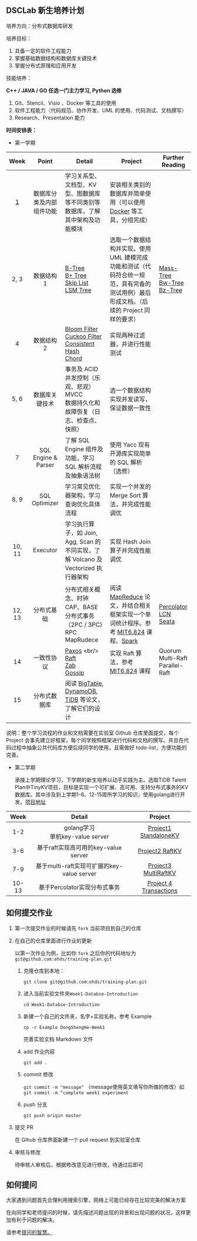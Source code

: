 ## DSCLab 新生培养计划

培养方向：分布式数据库研发

培养目标：

1. 具备一定的软件工程能力
2. 掌握基础数据结构和数据库关键技术
3. 掌握分布式原理和应用开发

技能培养：

**C++ / JAVA / GO 任选一门主力学习, Python 选修**

1. Git、Stencil、Visio 、Docker 等工具的使用
2. 软件工程能力（代码规范、协作开发、UML 的使用、代码测试、文档撰写）
3. Research、Presentation 能力

**时间安排表：**

- 第一学期

| Week | Point | Detail | Project | Further Reading |
| :--: | :--: | -- | -- | -- |
| [1](./Week1-Database-Introduction) | 数据库分类及内部组件功能 | 学习关系型、文档型、KV 型、图数据库等不同类别等数据库，了解其中架构及功能模块 | 安装相关类别的数据库并简单使用（可以使用 [Docker](https://www.docker.com/) 等工具，分组完成） | |
| 2, 3 | 数据结构 1 | [B-Tree](https://en.wikipedia.org/wiki/B-tree) <br/> [B+ Tree](https://en.wikipedia.org/wiki/B%2B_tree) <br/> [Skip List](https://en.wikipedia.org/wiki/Skip_list) <br/> [LSM Tree](https://en.wikipedia.org/wiki/Log-structured_merge-tree) | 选取一个数据结构并实现。使用 UML 建模完成功能和测试（代码符合统一规范，具有完备的测试用例）最后形成文档。（后续的 Project 同样的要求） | [Mass-Tree](https://pdos.csail.mit.edu/papers/masstree:eurosys12.pdf) <br/> [Bw-Tree](https://www.microsoft.com/en-us/research/wp-content/uploads/2016/02/bw-tree-icde2013-final.pdf) <br/> [Bz-Tree](http://www.vldb.org/pvldb/vol11/p553-arulraj.pdf) |
| 4 | 数据结构 2 | [Bloom Filter](https://llimllib.github.io/bloomfilter-tutorial/) <br/> [Cuckoo Filter](https://en.wikipedia.org/wiki/Cuckoo_filter) <br/> [Consistent Hash](https://en.wikipedia.org/wiki/Consistent_hashing) <br/> [Chord](https://en.wikipedia.org/wiki/Chord_(peer-to-peer)) | 实现两种过滤器，并进行性能测试 |  |
| 5, 6 | 数据库关键技术 | 事务及 ACID <br/> 并发控制（乐观、悲观）<br/> MVCC <br/> 数据持久化和故障恢复（日志、检查点、快照） | 选一个数据结构实现并发读写，保证数据一致性 |  |
| 7 | SQL Engine & Parser | 了解 SQL Engine 组件及功能，学习 SQL 解析流程及抽象语法树  | 使用 Yacc 现有开源库实现简单的 SQL 解析（选修） |  |
| 8, 9 | SQL Optimizer  | 学习常见优化器架构，学习查询优化具体流程 | 实现一个并发的 Merge Sort 算法，并完成性能调优 |  |
| 10, 11 | Executor | 学习执行算子，如 Join, Agg, Scan 的不同实现，了解 Volcano 及 Vectorized 执行器架构 | 实现 Hash Join 算子并完成性能调优 |  |
| 12, 13 | 分布式基础 | 分布式相关概念、时钟 <br/> CAP、BASE <br/> 分布式事务（2PC / 3PC) <br/> RPC <br/> MapRudece | 阅读 [MapReduce]((https://research.google.com/archive/mapreduce-osdi04.pdf)) 论文，并结合相关框架实现一个单词统计程序。参考 [MIT6.824](https://pdos.csail.mit.edu/6.824/) 课程、[Spark](https://en.wikipedia.org/wiki/Apache_Spark) | [Percolator](http://notes.stephenholiday.com/Percolator.pdf) <br/> [LCN](https://github.com/codingapi/tx-lcn) <br/> [Seata](http://seata.io/en-us/) <br/> |
| 14 | 一致性协议 | [Paxos](https://en.wikipedia.org/wiki/Paxos_(computer_science)) <br/> [Raft](https://raft.github.io/) <br/> [Zab](https://marcoserafini.github.io/papers/zab.pdf) <br/> [Gossip](https://flopezluis.github.io/gossip-simulator/) <br/> | 实现 Raft 算法，参考 [MIT6.824](https://pdos.csail.mit.edu/6.824/) 课程  | Quorum <br/> Multi-Raft </br> Parallel-Raft |
| 15 | 分布式数据库 | 阅读 [BigTable](https://research.google.com/archive/bigtable-osdi06.pdf), [DynamoDB](https://www.dynamodbguide.com/), [TiDB](https://pingcap.com/blog/vldb-2020-tidb-a-raft-based-htap-database/) 等论文，了解它们的设计 | | |

说明：整个学习流程的作业和文档需要在实验室 Github 仓库里面提交，每个 Project 会事先建立好框架，每个同学按照框架进行代码和文档的撰写。并且在代码过程中抽象公共代码库方便后续同学的使用，且需做好 todo-list，方便功能的完善。

- 第二学期

  承接上学期理论学习，下学期的新生培养以动手实践为主。选取TiDB Talent Plan中TinyKV项目，目标是实现一个可扩展、高可用、支持分布式事务的KV数据库。其中涉及到上学期1-6、12-15周所学习的知识，使用golang进行开发。[项目地址](https://github.com/tidb-incubator/tinykv)


| Week  |                   Detail                   |                           Project                            |
| :---: | :----------------------------------------: | :----------------------------------------------------------: |
|  1-2  |    golang学习 <br/>单机key-value server    | [Project1 StandaloneKV](https://github.com/tidb-incubator/tinykv/blob/course/doc/project1-StandaloneKV.md) |
|  3-6  |    基于raft实现高可用的key-value server    | [Project2 RaftKV](https://github.com/tidb-incubator/tinykv/blob/course/doc/project2-RaftKV.md) |
|  7-9  | 基于multi-raft实现可扩展的key-value server | [Project3 MultiRaftKV](https://github.com/tidb-incubator/tinykv/blob/course/doc/project3-MultiRaftKV.md) |
| 10-13 |        基于Percolator实现分布式事务        | [Project 4 Transactions](https://github.com/tidb-incubator/tinykv/blob/course/doc/project4-Transaction.md) |


## 如何提交作业

1. 第一次提交作业的时候请先 `fork` 当前项目到自己的仓库

2. 在自己的仓库里面进行作业的更新

   以第一次作业为例，比如你 `fork` 之后你的代码地址为 `git@github.com:ehds/training-plan.git`

   1. 克隆仓库到本地：

      `git clone git@github.com:ehds/training-plan.git`

   2. 进入当前实验文件夹`Week1-Databse-Introduction`

      `cd Week1-Databse-Introduction`

   3. 新建一个自己的文件夹，名字+实验名称，参考 Example

      `cp -r Example DongShengHe-Week1`

      完善实验文档 Markdown 文件

   4. add 作业内容

      `git add .`

   5. commit 修改

      `git commit -m "message"` （message使用英文填写你所做的修改）如 `git commit -m “complete week1 experiment`

   6. push 分支

      `git push origin master`

3. 提交 PR

   在 Gihub 仓库界面新建一个 pull request 到实验室仓库

4. 审核与修改

   待审核人审核后，根据修改意见进行修改，待通过后即可

## 如何提问

大家遇到问题首先合理利用搜索引擎，网络上可能已经存在比较完美的解决方案

在向同学和老师提问的时候，请先描述问题出现的背景和出现问题的状况，这样更加有利于问题的解决。

请参考[提问的智慧。](https://github.com/ryanhanwu/How-To-Ask-Questions-The-Smart-Way/blob/master/README-zh_CN.md)
